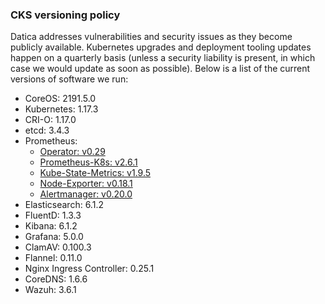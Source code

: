 ### CKS versioning policy
Datica addresses vulnerabilities and security issues as they become publicly available. Kubernetes upgrades and deployment tooling updates happen on a quarterly basis (unless a security liability is present, in which case we would update as soon as possible). Below is a list of the current versions of software we run:

- CoreOS: 2191.5.0
- Kubernetes: 1.17.3
- CRI-O: 1.17.0
- etcd: 3.4.3
- Prometheus:
  - [Operator: v0.29](https://github.com/coreos/prometheus-operator/tree/v0.29.0/Documentation)
  - [Prometheus-K8s: v2.6.1](https://github.com/prometheus/prometheus/tree/v2.6.1/docs)
  - [Kube-State-Metrics: v1.9.5](https://github.com/kubernetes/kube-state-metrics/tree/v1.9.5/docs)
  - [Node-Exporter: v0.18.1](https://github.com/prometheus/node_exporter/blob/release-0.18/README.md)
  - [Alertmanager: v0.20.0](https://github.com/prometheus/alertmanager/blob/v0.20.0/README.md)
- Elasticsearch: 6.1.2
- FluentD: 1.3.3
- Kibana: 6.1.2
- Grafana: 5.0.0
- ClamAV: 0.100.3
- Flannel: 0.11.0
- Nginx Ingress Controller: 0.25.1
- CoreDNS: 1.6.6
- Wazuh: 3.6.1
